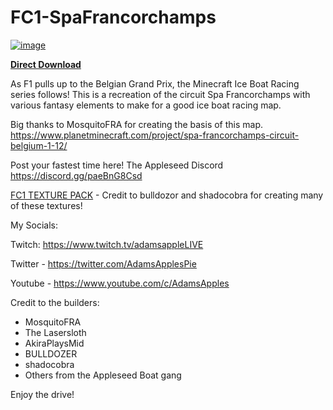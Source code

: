 # FC1-SpaFrancorchamps

[![image](https://user-images.githubusercontent.com/96582306/147435581-94fd6c55-8e5f-466a-a364-bd63d5973bef.png)](https://www.youtube.com/watch?v=LlzW-lBKEZU)


[**Direct Download**][dl-latest]

As F1 pulls up to the Belgian Grand Prix, the Minecraft Ice Boat Racing series follows! This is a recreation of the circuit Spa Francorchamps with various fantasy elements to make for a good ice boat racing map.

Big thanks to MosquitoFRA for creating the basis of this map.
https://www.planetminecraft.com/project/spa-francorchamps-circuit-belgium-1-12/


Post your fastest time here! The Appleseed Discord
https://discord.gg/paeBnG8Csd

[FC1 TEXTURE PACK][dl-texture] - Credit to bulldozor and shadocobra for creating many of these textures!



My Socials:

Twitch: https://www.twitch.tv/adamsappleLIVE

Twitter - https://twitter.com/AdamsApplesPie

Youtube - https://www.youtube.com/c/AdamsApples

Credit to the builders:

- MosquitoFRA
- The Lasersloth
- AkiraPlaysMid
- BULLDOZER
- shadocobra
- Others from the Appleseed Boat gang

Enjoy the drive!

[dl-latest]: https://github.com/FormulaCraftOne/FC1-SpaFrancorchamps/releases/latest/download/world.zip
[dl-texture]: https://github.com/FormulaCraftOne/FC1-TexturePack/releases/latest/download/FC1.TexturePack.zip

